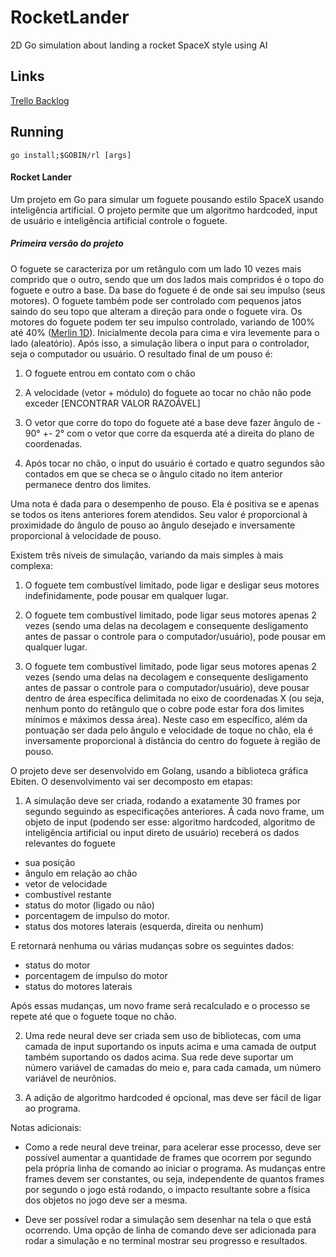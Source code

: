 # RocketLander
2D Go simulation about landing a rocket SpaceX style using AI

## Links

[Trello Backlog](https://trello.com/b/T70DyPsA/rocketlander)


## Running

```
go install;$GOBIN/rl [args]
```

#### Rocket Lander

Um projeto em Go para simular um foguete pousando estilo SpaceX usando inteligência artificial. O projeto permite que um algoritmo hardcoded, input de usuário e inteligência artificial controle o foguete.

##### Primeira versão do projeto

O foguete se caracteriza por um retângulo com um lado 10 vezes mais comprido que o outro, sendo que um dos lados mais compridos é o topo do foguete e outro a base. Da base do foguete é de onde sai seu impulso (seus motores). O foguete também pode ser controlado com pequenos jatos saindo do seu topo que alteram a direção para onde o foguete vira. Os motores do foguete podem ter seu impulso controlado, variando de 100% até 40% ([Merlin 1D](https://en.wikipedia.org/wiki/SpaceX_Merlin#Merlin_1D)). Inicialmente decola para cima e vira levemente para o lado (aleatório). Após isso, a simulação libera o input para o controlador, seja o computador ou usuário. O resultado final de um pouso é:

1) O foguete entrou em contato com o chão


2) A velocidade (vetor + módulo) do foguete ao tocar no chão não pode exceder [ENCONTRAR VALOR RAZOÁVEL]


3) O vetor que corre do topo do foguete até a base deve fazer ângulo de - 90° +- 2° com o vetor que corre da esquerda até a direita do plano de coordenadas.

4) Após tocar no chão, o input do usuário é cortado e quatro segundos são contados em que se checa se o ângulo citado no item anterior permanece dentro dos limites.

Uma nota é dada para o desempenho de pouso. Ela é positiva se e apenas se todos os itens anteriores forem atendidos. Seu valor é proporcional à proximidade do ângulo de pouso ao ângulo desejado e inversamente proporcional à velocidade de pouso.

Existem três níveis de simulação, variando da mais simples à mais complexa:

1) O foguete tem combustível limitado, pode ligar e desligar seus motores indefinidamente, pode pousar em qualquer lugar.


2) O foguete tem combustível limitado, pode ligar seus motores apenas 2 vezes (sendo uma delas na decolagem e consequente desligamento antes de passar o controle para o computador/usuário), pode pousar em qualquer lugar.


3) O foguete tem combustível limitado, pode ligar seus motores apenas 2 vezes (sendo uma delas na decolagem e consequente desligamento antes de passar o controle para o computador/usuário), deve pousar dentro de área específica delimitada no eixo de coordenadas X (ou seja, nenhum ponto do retângulo que o cobre pode estar fora dos limites mínimos e máximos dessa área). Neste caso em específico, além da pontuação ser dada pelo ângulo e velocidade de toque no chão, ela é inversamente proporcional à distância do centro do foguete à região de pouso.

O projeto deve ser desenvolvido em Golang, usando a biblioteca gráfica Ebiten. O desenvolvimento vai ser decomposto em etapas:

1) A simulação deve ser criada, rodando a exatamente 30 frames por segundo seguindo as especificações anteriores. Á cada novo frame, um objeto de input (podendo ser esse: algoritmo hardcoded, algoritmo de inteligência artificial ou input direto de usuário) receberá os dados relevantes do foguete

 - sua posição
 - ângulo em relação ao chão
 - vetor de velocidade
 - combustível restante
 - status do motor (ligado ou não)
 - porcentagem de impulso do motor.
 - status dos motores laterais (esquerda, direita ou nenhum)

  E retornará nenhuma ou várias mudanças sobre os seguintes dados:

 - status do motor
 - porcentagem de impulso do motor
 - status do motores laterais

  Após essas mudanças, um novo frame será recalculado e o processo se repete até que o foguete toque no chão.

2) Uma rede neural deve ser criada sem uso de bibliotecas, com uma camada de input suportando os inputs acima e uma camada de output também suportando os dados acima. Sua rede deve suportar um número variável de camadas do meio e, para cada camada, um número variável de neurônios.

3) A adição de algoritmo hardcoded é opcional, mas deve ser fácil de ligar ao programa.

Notas adicionais:

- Como a rede neural deve treinar, para acelerar esse processo, deve ser possível aumentar a quantidade de frames que ocorrem por segundo pela própria linha de comando ao iniciar o programa. As mudanças entre frames devem ser constantes, ou seja, independente de quantos frames por segundo o jogo está rodando, o impacto resultante sobre a física dos objetos no jogo deve ser a mesma.

- Deve ser possível rodar a simulação sem desenhar na tela o que está ocorrendo. Uma opção de linha de comando deve ser adicionada para rodar a simulação e no terminal mostrar seu progresso e resultados.